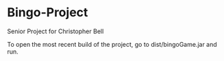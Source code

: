 # Bingo-Project
Senior Project for Christopher Bell

To open the most recent build of the project, go to dist/bingoGame.jar and run.
